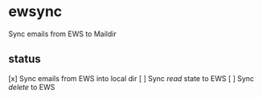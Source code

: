 # ewsync
Sync emails from EWS to Maildir

## status
[x] Sync emails from EWS into local dir
[ ] Sync _read_ state to EWS
[ ] Sync _delete_ to EWS
